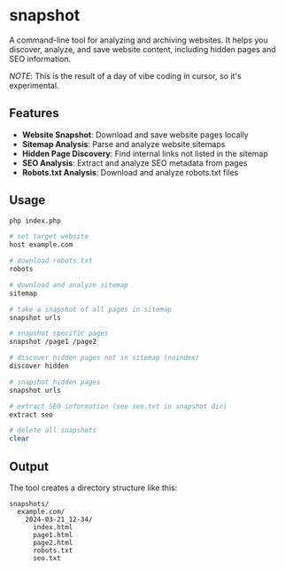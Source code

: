 # snapshot

A command-line tool for analyzing and archiving websites. It helps you discover, analyze, and save website content, including hidden pages and SEO information.

_NOTE_: This is the result of a day of vibe coding in cursor, so it's experimental.

## Features

- **Website Snapshot**: Download and save website pages locally
- **Sitemap Analysis**: Parse and analyze website sitemaps
- **Hidden Page Discovery**: Find internal links not listed in the sitemap
- **SEO Analysis**: Extract and analyze SEO metadata from pages
- **Robots.txt Analysis**: Download and analyze robots.txt files

## Usage

```bash
php index.php

# set target website
host example.com

# download robots.txt
robots

# download and analyze sitemap
sitemap

# take a snapshot of all pages in sitemap
snapshot urls

# snapshot specific pages
snapshot /page1 /page2

# discover hidden pages not in sitemap (noindex)
discover hidden

# snapshot hidden pages
snapshot urls

# extract SEO information (see seo.txt in snapshot dir)
extract seo

# delete all snapshots
clear
```

## Output

The tool creates a directory structure like this:
```
snapshots/
  example.com/
    2024-03-21_12-34/
      index.html
      page1.html
      page2.html
      robots.txt
      seo.txt
```
